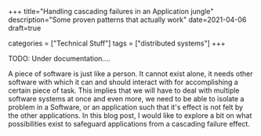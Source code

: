 +++
title="Handling cascading failures in an Application jungle"
description="Some proven patterns that actually work"
date=2021-04-06
draft=true

categories = ["Technical Stuff"]
tags = ["distributed systems"]
+++

TODO: Under documentation....

A piece of software is just like a person. It cannot exist alone, it needs other software with which it can and should 
interact with for accomplishing a certain piece of task. This implies that we will have to deal with multiple software 
systems at once and even more, we need to be able to isolate a problem in a Software, or an application such that it's 
effect is not felt by the other applications. In this blog post, I would like to explore a bit on what possibilities
exist to safeguard applications from a cascading failure effect.


